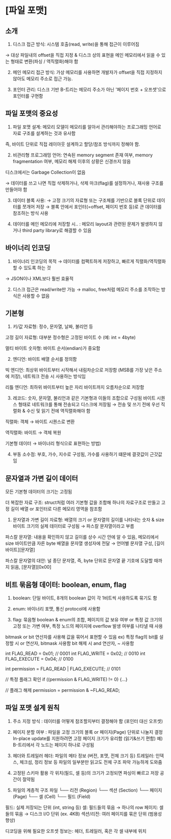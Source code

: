 # [파일 포맷]

## 소개

1. 디스크 접근 방식: 시스템 호출(read, write)을 통해 접근이 이루어짐 

→ 대상 파일내의 offset을 직접 지정 & 디스크 상의 표현을 메인 메모리에서 읽을 수 있는 형태로 변환(파싱 / 역직렬화)해야 함

2. 메인 메모리 접근 방식: 가상 메모리를 사용하면 개발자가 offset을 직접 지정하지 않아도 메모리 주소로 접근 가능.

3. 포인터 관리: 디스크 기반 B-트리는 메모리 주소가 아닌 '페이지 번호 + 오프셋'으로 포인터를 구현함

## 파일 포맷의 중요성

1. 파일 포맷 설계: 메모리 모델이 메모리를 알아서 관리해야하는 프로그래밍 언어로 자료 구조를 설계하는 것과 유사함

즉, 바이트 단위로 직접 레이아웃 설계하고 할당/참조 방식까지 정해야 함.

2. 비관리형 프로그래밍 언어: 연속된 memory segment 존재 여부, memory fragmentation 여부, 메모리 해제 이후의 상황은 신경쓰지 않음

디스크에서는 Garbage Collection이 없음 

→ 데이터를 쓰고 나면 직접 삭제하거나, 삭제 마크(flag)를 설정하거나, 재사용 구조를 만들어야 함

3. 데이터 블록 사용: 
→ 고정 크기의 자료형 또는 구조체를 기반으로 블록 단위로 데이터를 쪼개어 저장
→ 블록 안에서 포인터(=offset, 페이지 번호 등)로 큰 데이터를 참조하는 방식 사용

4. 데이터를 메인 메모리에 저장할 시.. : 메모리 layout과 관련된 문제가 발생하지 않거나 third party library로 해결할 수 있음

## 바이너리 인코딩

1. 바이너리 인코딩의 목적 → 데이터를 컴팩트하게 저장하고, 빠르게 직렬화/역직렬화할 수 있도록 하는 것

→ JSON이나 XML보다 훨씬 효율적

2. 디스크 접근은 read/write만 가능
→ malloc, free처럼 메모리 주소를 조작하는 방식은 사용할 수 없음

## 기본형

1. 키/값 자료형: 정수, 문자열, 날짜, 불리언 등

고정 길이 자료형: 대부분 정수형은 고정된 바이트 수 (예: int = 4byte)

멀티 바이트 숫자형: 바이트 순서(endian)가 중요함

2. 엔디언: 바이트 배열 순서를 정의함

빅 엔디언: 최상위 바이트부터 시작해서 내림차순으로 저장함 (MSB를 가장 낮은 주소에 저장), 네트워크 전송 시 사용하는 방식임

리틀 엔디언: 최하위 바이트부터 높은 자리 바이트까지 오름차순으로 저장함

3. 레코드: 숫자, 문자열, 불리언과 같은 기본형과 이들의 조합으로 구성됨
바이트 시퀀스 형태로 네트워크를 통해 전송되고 디스크에 저장됨 → 전송 및 쓰기 전에 우선 직렬화 & 수신 및 읽기 전에 역직렬화해야 함

직렬화: 객체 → 바이트 시퀀스로 변환

역직렬화: 바이트 → 객체 복원

기본형 데이터 → 바이너리 형식으로 표현하는 방법)

4. 부동 소수점: 부호, 가수, 지수로 구성됨, 가수를 사용하기 떄문에 결괏값이 근갓값임

## 문자열과 가변 길이 데이터

모든 기본형 데이터의 크기는 고정됨

더 복잡한 자료 구조: struct처럼 여러 기본형 값을 조합해 하나의 자료구조로 만들고 고정 길이 배열 or 포인터로 다른 메모리 영역을 참조함

1. 문자열과 가변 길이 자료형: 배열의 크기 or 문자열의 길이를 나타내는 숫자 & size 바이트 크기의 실제 데이터로 구성됨 → 파스칼 문자열이라고 부름

파스칼 문자열: 내용을 확인하지 않고 길이를 상수 시간 안에 알 수 있음, 메모리에서 size 바이트만큼 자른 byte 배열을 문자열 생성자에 전달 → 언어별 문자열 구성, [길이 바이트][문자열]

파스칼 문자열의 대안: 널 종단 문자열, 즉, byte 단위로 문자열 끝 기호에 도달할 때까지 읽음, [문자열][0x00]

## 비트 묶음형 데이터: boolean, enum, flag

1. boolean: 단일 바이트, 8개의 boolean 값이 각 1비트씩 사용하도록 묶기도 함

2. enum: 바이너리 포맷, 통신 protocol에 사용함

3. flag: 묶음형 boolean & enum의 조합, 페이지의 값 보유 여부 or 특정 값 크기의 고정 또는 가변 여부, 특정 노드의 페이지에 overflow 발생 여부를 나타낼 때 사용

bitmask or bit 연산자를 사용해 값을 묶어서 표현할 수 있음 ex) 특정 flag의 bit를 설정할 시 or 연산자, bitmask 사용함 bit 해제 시 and 연산자, ~ 사용함 

int FLAG_READ = 0x01;      // 0001
int FLAG_WRITE = 0x02;     // 0010
int FLAG_EXECUTE = 0x04;   // 0100

int permission = FLAG_READ | FLAG_EXECUTE; // 0101

// 특정 플래그 확인
if ((permission & FLAG_WRITE) != 0) {...}

// 플래그 해제
permission = permission & ~FLAG_READ;


## 파일 포맷 설계 원칙

1. 주소 지정 방식
: 데이터를 어떻게 참조할지부터 결정해야 함 (포인터 대신 오프셋)

2. 페이지 분할 여부
: 파일을 고정 크기의 블록 or 페이지(Page) 단위로 나눌지 결정
In-place update를 지원하려면 고정 페이지 크기가 유리함 (읽기&쓰기 편함) 예) B-트리에서 각 노드는 페이지 하나로 구성됨

3. 헤더와 트레일러
헤더: 파일의 메타 정보 (버전, 포맷, 전체 크기 등)
트레일러: 인덱스, 체크섬, 정리 정보 등
파일의 일부분만 읽고도 전체 구조 파악 가능하게 도와줌

4. 고정된 스키마 활용
각 위치(필드, 셀 등)의 크기가 고정되면 파싱이 빠르고 저장 공간이 절약됨

5. 파일의 계층적 구조
파일
 └── 리전 (Region)
      └── 섹션 (Section)
           └── 페이지 (Page)
                └── 셀 (Cell)
                     └── 필드 (Field)


필드: 실제 저장되는 단위 (int, string 등)
셀: 필드들의 묶음 → 하나의 row
페이지: 셀들의 묶음 → 디스크 I/O 단위 (ex. 4KB)
섹션/리전: 여러 페이지를 묶은 단위 (범용성 향상)

디코딩을 위해 필요한 오프셋 정보는: 헤더, 트레일러, 혹은 각 셀 내부에 위치